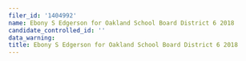 ```yaml
---
filer_id: '1404992'
name: Ebony S Edgerson for Oakland School Board District 6 2018
candidate_controlled_id: ''
data_warning: 
title: Ebony S Edgerson for Oakland School Board District 6 2018
---
```

